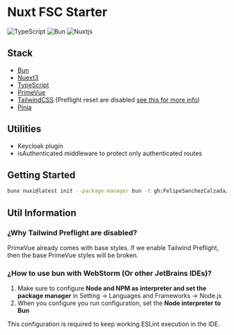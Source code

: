 # Nuxt FSC Starter

![TypeScript](https://img.shields.io/badge/typescript-%23007ACC.svg?style=for-the-badge&logo=typescript&logoColor=white)
![Bun](https://img.shields.io/badge/Bun-%23000000.svg?style=for-the-badge&logo=bun&logoColor=white)
![Nuxtjs](https://img.shields.io/badge/Nuxt-002E3B?style=for-the-badge&logo=nuxtdotjs&logoColor=#00DC82)


## Stack
- [Bun](https://bun.sh/)
- [Nuext3](https://nuxt.com/)
- [TypeScript](https://www.typescriptlang.org/)
- [PrimeVue](https://primevue.org/)
- [TailwindCSS](https://tailwindcss.com/) (Preflight reset are disabled [see this for more info](https://tailwindcss.com/docs/preflight))
- [Pinia](https://pinia.vuejs.org/ssr/nuxt.html)

## Utilities
- Keycloak plugin
- isAuthenticated middleware to protect only authenticated routes

## Getting Started

```bash
bunx nuxi@latest init --package-manager	bun -t gh:FelipeSanchezCalzada/nuxt-fsc-starter-template <project-name>
```

## Util Information

### ¿Why Tailwind Preflight are disabled?
PrimeVue already comes with base styles. If we enable Tailwind Preflight, then the base PrimeVue styles will be broken.


### ¿How to use bun with WebStorm (Or other JetBrains IDEs)?
1. Make sure to configure **Node and NPM as interpreter and set the package manager** in Setting -> Languages and Frameworks -> Node.js
2. When you configure you run configuration, set the **Node interpreter to Bun**

This configuration is required to keep working ESLint execution in the IDE.